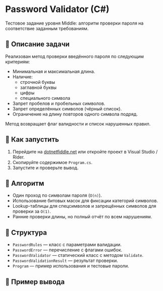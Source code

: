 # Password Validator (C#)

Тестовое задание уровня Middle: алгоритм проверки пароля на соответствие заданным требованиям.

## 📌 Описание задачи

Реализован метод проверки введённого пароля по следующим критериям:

- Минимальная и максимальная длина.
- Наличие:
  - строчной буквы
  - заглавной буквы
  - цифры
  - специального символа
- Запрет пробелов и пробельных символов.
- Запрет определённых символов (чёрный список).
- Ограничение на длину повторов одного символа подряд.

Метод возвращает флаг валидности и список нарушенных правил.

## 🚀 Как запустить

1. Перейдите на [dotnetfiddle.net](https://dotnetfiddle.net/) или откройте проект в Visual Studio / Rider.
2. Скопируйте содержимое `Program.cs`.
3. Запустите и проверьте вывод.

## 🧠 Алгоритм

- Один проход по символам пароля (`O(n)`).
- Использование битовых масок для фиксации категорий символов.
- Lookup-таблицы для спецсимволов и запрещённых символов для проверки за `O(1)`.
- Ранние проверки длины, но полный отчёт по всем нарушениям.

## 📂 Структура

- `PasswordRules` — класс с параметрами валидации.
- `PasswordError` — перечисление с флагами ошибок.
- `PasswordValidator` — статический класс с методом `Validate`.
- `PasswordValidationResult` — результат проверки.
- `Program` — пример использования и тестовые пароли.

## 📝 Пример вывода

